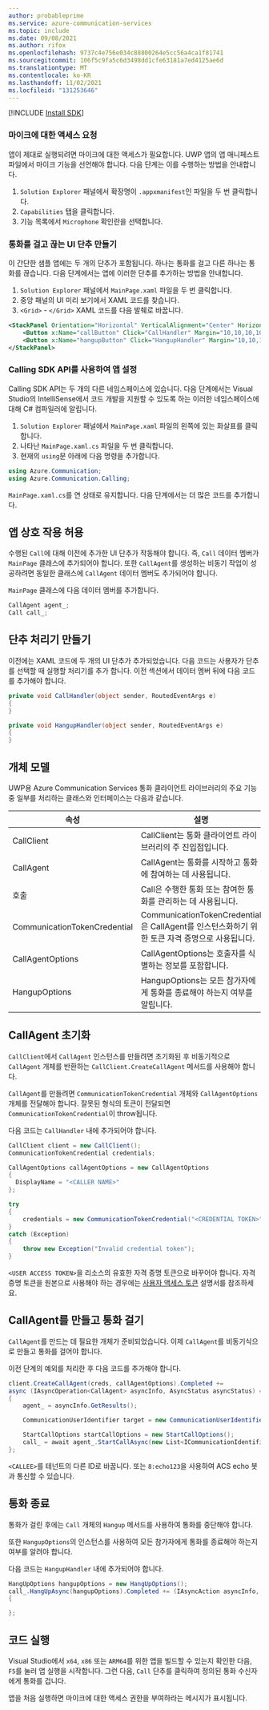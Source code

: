 ```yaml
---
author: probableprime
ms.service: azure-communication-services
ms.topic: include
ms.date: 09/08/2021
ms.author: rifox
ms.openlocfilehash: 9737c4e756e034c88800264e5cc56a4ca1f81741
ms.sourcegitcommit: 106f5c9fa5c6d3498dd1cfe63181a7ed4125ae6d
ms.translationtype: MT
ms.contentlocale: ko-KR
ms.lasthandoff: 11/02/2021
ms.locfileid: "131253646"
---
```

[!INCLUDE [Install SDK](../install-sdk/install-sdk-windows.md)]

### <a name="request-access-to-the-microphone"></a>마이크에 대한 액세스 요청

앱이 제대로 실행되려면 마이크에 대한 액세스가 필요합니다. UWP 앱의 앱 매니페스트 파일에서 마이크 기능을 선언해야 합니다. 다음 단계는 이를 수행하는 방법을 안내합니다.

1. `Solution Explorer` 패널에서 확장명이 `.appxmanifest`인 파일을 두 번 클릭합니다.
2. `Capabilities` 탭을 클릭합니다.
3. 기능 목록에서 `Microphone` 확인란을 선택합니다.

### <a name="create-ui-buttons-to-place-and-hang-up-the-call"></a>통화를 걸고 끊는 UI 단추 만들기

이 간단한 샘플 앱에는 두 개의 단추가 포함됩니다. 하나는 통화를 걸고 다른 하나는 통화를 끊습니다.
다음 단계에서는 앱에 이러한 단추를 추가하는 방법을 안내합니다.

1. `Solution Explorer` 패널에서 `MainPage.xaml` 파일을 두 번 클릭합니다.
2. 중앙 패널의 UI 미리 보기에서 XAML 코드를 찾습니다.
3. `<Grid>` - `</Grid>` XAML 코드를 다음 발췌로 바꿉니다.
```xml
<StackPanel Orientation="Horizontal" VerticalAlignment="Center" HorizontalAlignment="Center">
    <Button x:Name="callButton" Click="CallHandler" Margin="10,10,10,10" HorizontalAlignment="Stretch" VerticalAlignment="Stretch">Call</Button>
    <Button x:Name="hangupButton" Click="HangupHandler" Margin="10,10,10,10" HorizontalAlignment="Stretch" VerticalAlignment="Stretch">Hang up</Button>
</StackPanel>
```

### <a name="setting-up-the-app-with-calling-sdk-apis"></a>Calling SDK API를 사용하여 앱 설정

Calling SDK API는 두 개의 다른 네임스페이스에 있습니다.
다음 단계에서는 Visual Studio의 IntelliSense에서 코드 개발을 지원할 수 있도록 하는 이러한 네임스페이스에 대해 C# 컴파일러에 알립니다.

1. `Solution Explorer` 패널에서 `MainPage.xaml` 파일의 왼쪽에 있는 화살표를 클릭합니다.
2. 나타난 `MainPage.xaml.cs` 파일을 두 번 클릭합니다.
3. 현재의 `using`문 아래에 다음 명령을 추가합니다.

```csharp
using Azure.Communication;
using Azure.Communication.Calling;
```

`MainPage.xaml.cs`를 연 상태로 유지합니다. 다음 단계에서는 더 많은 코드를 추가합니다.

## <a name="allow-app-interactions"></a>앱 상호 작용 허용

수행된 `Call`에 대해 이전에 추가한 UI 단추가 작동해야 합니다. 즉, `Call` 데이터 멤버가 `MainPage` 클래스에 추가되어야 합니다.
또한 `CallAgent`를 생성하는 비동기 작업이 성공하려면 동일한 클래스에 `CallAgent` 데이터 멤버도 추가되어야 합니다.

`MainPage` 클래스에 다음 데이터 멤버를 추가합니다.
```csharp
CallAgent agent_;
Call call_;
```

## <a name="create-button-handlers"></a>단추 처리기 만들기

이전에는 XAML 코드에 두 개의 UI 단추가 추가되었습니다. 다음 코드는 사용자가 단추를 선택할 때 실행할 처리기를 추가 합니다.
이전 섹션에서 데이터 멤버 뒤에 다음 코드를 추가해야 합니다.

```csharp
private void CallHandler(object sender, RoutedEventArgs e)
{
}

private void HangupHandler(object sender, RoutedEventArgs e)
{
}
```

## <a name="object-model"></a>개체 모델

UWP용 Azure Communication Services 통화 클라이언트 라이브러리의 주요 기능 중 일부를 처리하는 클래스와 인터페이스는 다음과 같습니다.

| 속성                                  | 설명                                                  |
| ------------------------------------- | ------------------------------------------------------------ |
| CallClient | CallClient는 통화 클라이언트 라이브러리의 주 진입점입니다. |
| CallAgent | CallAgent는 통화를 시작하고 통화에 참여하는 데 사용됩니다. |
| 호출 | Call은 수행한 통화 또는 참여한 통화를 관리하는 데 사용됩니다. |
| CommunicationTokenCredential | CommunicationTokenCredential은 CallAgent를 인스턴스화하기 위한 토큰 자격 증명으로 사용됩니다.|
| CallAgentOptions | CallAgentOptions는 호출자를 식별하는 정보를 포함합니다. |
| HangupOptions | HangupOptions는 모든 참가자에게 통화를 종료해야 하는지 여부를 알립니다. |

## <a name="initialize-the-callagent"></a>CallAgent 초기화

`CallClient`에서 `CallAgent` 인스턴스를 만들려면 초기화된 후 비동기적으로 `CallAgent` 개체를 반환하는 `CallClient.CreateCallAgent` 메서드를 사용해야 합니다.

`CallAgent`를 만들려면 `CommunicationTokenCredential` 개체와 `CallAgentOptions` 개체를 전달해야 합니다. 잘못된 형식의 토큰이 전달되면 `CommunicationTokenCredential`이 throw됩니다.

다음 코드는 `CallHandler` 내에 추가되어야 합니다.

```csharp
CallClient client = new CallClient();
CommunicationTokenCredential credentials;

CallAgentOptions callAgentOptions = new CallAgentOptions
{
  DisplayName = "<CALLER NAME>"
};

try
{
    credentials = new CommunicationTokenCredential("<CREDENTIAL TOKEN>");
}
catch (Exception)
{
    throw new Exception("Invalid credential token");
}
```

`<USER ACCESS TOKEN>`을 리소스의 유효한 자격 증명 토큰으로 바꾸어야 합니다. 자격 증명 토큰을 원본으로 사용해야 하는 경우에는 [사용자 액세스 토큰](../../../../quickstarts/access-tokens.md) 설명서를 참조하세요.

## <a name="create-callagent-and-place-a-call"></a>CallAgent를 만들고 통화 걸기

`CallAgent`를 만드는 데 필요한 개체가 준비되었습니다. 이제 `CallAgent`를 비동기식으로 만들고 통화를 걸어야 합니다.

이전 단계의 예외를 처리한 후 다음 코드를 추가해야 합니다.

```csharp
client.CreateCallAgent(creds, callAgentOptions).Completed +=
async (IAsyncOperation<CallAgent> asyncInfo, AsyncStatus asyncStatus) =>
{
    agent_ = asyncInfo.GetResults();

    CommunicationUserIdentifier target = new CommunicationUserIdentifier("<CALLEE>");

    StartCallOptions startCallOptions = new StartCallOptions();
    call_ = await agent_.StartCallAsync(new List<ICommunicationIdentifier>() { target }, startCallOptions);
};
```

`<CALLEE>`를 테넌트의 다른 ID로 바꿉니다. 또는 `8:echo123`을 사용하여 ACS echo 봇과 통신할 수 있습니다.

## <a name="end-a-call"></a>통화 종료

통화가 걸린 후에는 `Call` 개체의 `Hangup` 메서드를 사용하여 통화를 중단해야 합니다.

또한 `HangupOptions`의 인스턴스를 사용하여 모든 참가자에게 통화를 종료해야 하는지 여부를 알려야 합니다.

다음 코드는 `HangupHandler` 내에 추가되어야 합니다.

```csharp
HangUpOptions hangupOptions = new HangUpOptions();
call_.HangUpAsync(hangupOptions).Completed += (IAsyncAction asyncInfo, AsyncStatus asyncStatus) =>
{

};
```

## <a name="run-the-code"></a>코드 실행

Visual Studio에서 `x64`, `x86` 또는 `ARM64`를 위한 앱을 빌드할 수 있는지 확인한 다음, `F5`를 눌러 앱 실행을 시작합니다. 그런 다음, `Call` 단추를 클릭하여 정의된 통화 수신자에게 통화를 겁니다.

앱을 처음 실행하면 마이크에 대한 액세스 권한을 부여하라는 메시지가 표시됩니다.